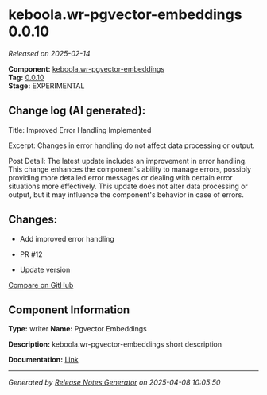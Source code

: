 #  keboola.wr-pgvector-embeddings 0.0.10

_Released on 2025-02-14_

**Component:** [keboola.wr-pgvector-embeddings](https://github.com/keboola/component-embeddings-v2)  
**Tag:** [0.0.10](https://github.com/keboola/component-embeddings-v2/releases/tag/0.0.10)  
**Stage:** EXPERIMENTAL


## Change log (AI generated):
Title: Improved Error Handling Implemented 

Excerpt: Changes in error handling do not affect data processing or output.

Post Detail: The latest update includes an improvement in error handling. This change enhances the component's ability to manage errors, possibly providing more detailed error messages or dealing with certain error situations more effectively. This update does not alter data processing or output, but it may influence the component's behavior in case of errors.



## Changes:



- Add improved error handling 






- PR #12 




- Update version 



[Compare on GitHub](https://github.com/keboola/component-embeddings-v2/compare/0.0.9...0.0.10)



## Component Information
**Type:** writer
**Name:** Pgvector Embeddings

**Description:** keboola.wr-pgvector-embeddings short description


**Documentation:** [Link](https://github.com/keboola/component-embeddings-v2/blob/master/README.md)



---
_Generated by [Release Notes Generator](https://github.com/keboola/release-notes-generator)
on 2025-04-08 10:05:50_